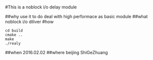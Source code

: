 #This is a noblock i/o delay module

##why
use it to do deal with high performace as basic module
##what
noblock i/o diliver
#how 
```
cd build 
cmake ..
make 
./realy
```
##when 
2016.02.02
##where
beijing  ShiGeZhuang
